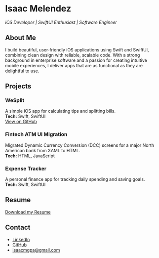 # Isaac Melendez  
_iOS Developer | SwiftUI Enthusiast | Software Engineer_

## About Me  
I build beautiful, user‑friendly iOS applications using Swift and SwiftUI, combining clean design with reliable, scalable code. With a strong background in enterprise software and a passion for creating intuitive mobile experiences, I deliver apps that are as functional as they are delightful to use.

## Projects  
### WeSplit  
A simple iOS app for calculating tips and splitting bills.  
**Tech:** Swift, SwiftUI  
[View on GitHub](#)

### Fintech ATM UI Migration  
Migrated Dynamic Currency Conversion (DCC) screens for a major North American bank from XAML to HTML.  
**Tech:** HTML, JavaScript  

### Expense Tracker  
A personal finance app for tracking daily spending and saving goals.  
**Tech:** Swift, SwiftUI  

## Resume  
[Download my Resume](#)

## Contact  
- [LinkedIn]((https://www.linkedin.com/in/mlndz/))  
- [GitHub](https://github.com/mlndzz)  
- isaacmgpa@gmail.com
